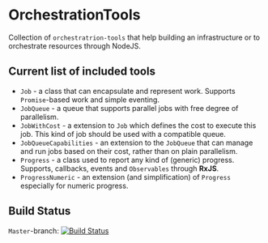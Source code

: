 # OrchestrationTools
Collection of `orchestratrion-tools` that help building an infrastructure or to orchestrate resources through NodeJS.

## Current list of included tools
* `Job` - a class that can encapsulate and represent work. Supports `Promise`-based work and simple eventing.
* `JobQueue` - a queue that supports parallel jobs with free degree of parallelism.
* `JobWithCost` - a extension to `Job` which defines the cost to execute this job. This kind of job should be used with a compatible queue.
* `JobQueueCapabilities` - an extension to the `JobQueue` that can manage and run jobs based on their cost, rather than on plain parallelism.
* `Progress` - a class used to report any kind of (generic) progress. Supports, callbacks, events and `Observables` through __RxJS__.
* `ProgressNumeric` - an extension (and simplification) of `Progress` especially for numeric progress.

## Build Status
`Master`-branch: [![Build Status](https://api.travis-ci.org/MrShoenel/orchestration-tools.svg?branch=master)](https://travis-ci.org/MrShoenel/orchestration-tools)
